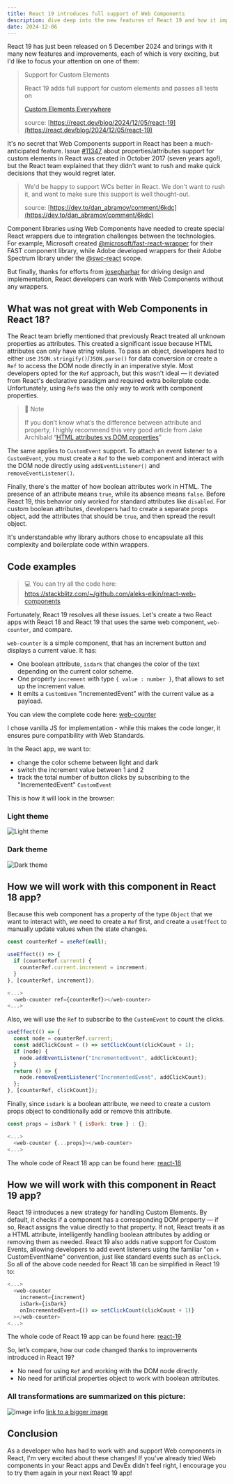 ```yaml
---
title: React 19 introduces full support of Web Components
description: dive deep into the new features of React 19 and how it improves the integration with Web Components.
date: 2024-12-06
---
```


React 19 has just been released on 5 December 2024 and brings with it many new features and improvements, each of which is very exciting, but I'd like to focus your attention on one of them:

> Support for Custom Elements
>
> React 19 adds full support for custom elements and passes all tests on
>
> [Custom Elements Everywhere](https://custom-elements-everywhere.com/)
>
> source: [https://react.dev/blog/2024/12/05/react-19](https://react.dev/blog/2024/12/05/react-19)

It's no secret that Web Components support in React has been a much-anticipated feature. Issue [#11347](https://github.com/facebook/react/issues/11347) about properties/attributes support for custom elements in React was created in October 2017 (seven years ago!), but the React team explained that they didn't want to rush and make quick decisions that they would regret later.

> We'd be happy to support WCs better in React. We don't want to rush it, and want to make sure this support is well thought-out.
>
> source: [https://dev.to/dan_abramov/comment/6kdc](https://dev.to/dan_abramov/comment/6kdc)

Component libraries using Web Components have needed to create special React wrappers due to integration challenges between the technologies. For example, Microsoft created [@microsoft/fast-react-wrapper](https://www.npmjs.com/package/@microsoft/fast-react-wrapper) for their FAST component library, while Adobe developed wrappers for their Adobe Spectrum library under the [@swc-react](https://opensource.adobe.com/spectrum-web-components/using-swc-react/) scope.

But finally, thanks for efforts from [josepharhar](https://github.com/josepharhar) for driving design and implementation, React developers can work with Web Components without any wrappers.

## What was not great with Web Components in React 18?

The React team briefly mentioned that previously React treated all unknown properties as attributes. This created a significant issue because HTML attributes can only have string values. To pass an object, developers had to either use `JSON.stringify()`/`JSON.parse()` for data conversion or create a `Ref` to access the DOM node directly in an imperative style. Most developers opted for the `Ref` approach, but this wasn't ideal — it deviated from React's declarative paradigm and required extra boilerplate code. Unfortunately, using `Ref`s was the only way to work with component properties.

> 📜 Note
>
> If you don’t know what’s the difference between attribute and property, I highly recommend this very good article from Jake Archibald “[HTML attributes vs DOM properties](https://jakearchibald.com/2024/attributes-vs-properties/)”

The same applies to `CustomEvent` support. To attach an event listener to a `CustomEvent`, you must create a `Ref` to the web component and interact with the DOM node directly using `addEventListener()` and `removeEventListener()`.

Finally, there's the matter of how boolean attributes work in HTML. The presence of an attribute means `true`, while its absence means `false`. Before React 19, this behavior only worked for standard attributes like `disabled`. For custom boolean attributes, developers had to create a separate props object, add the attributes that should be `true`, and then spread the result object.

It's understandable why library authors chose to encapsulate all this complexity and boilerplate code within wrappers.

## Code examples

> 💻
> You can try all the code here: https://stackblitz.com/~/github.com/aleks-elkin/react-web-components

Fortunately, React 19 resolves all these issues. Let's create a two React apps with React 18 and React 19 that uses the same web component, `web-counter`, and compare.

`web-counter` is a simple component, that has an increment button and displays a current value. It has:

- One boolean attribute, `isdark` that changes the color of the text depending on the current color scheme.
- One property `increment` with type `{ value : number }`, that allows to set up the increment value.
- It emits a `CustomEven` “IncrementedEvent” with the current value as a payload.

You can view the complete code here: [web-counter](https://github.com/aleks-elkin/react-web-components/blob/main/packages/web-components/web-counter.js)

I chose vanilla JS for implementation - while this makes the code longer, it ensures pure compatibility with Web Standards.

In the React app, we want to:

- change the color scheme between light and dark
- switch the increment value between 1 and 2
- track the total number of button clicks by subscribing to the "IncrementedEvent" `CustomEvent`

This is how it will look in the browser:

### Light theme

![Light theme](../assets/light.png)

### Dark theme

![Dark theme](../assets/dark.png)

## How we will work with this component in React 18 app?

Because this web component has a property of the type `Object` that we want to interact with, we need to create a `Ref` first, and create a `useEffect` to manually update values when the state changes.

```javascript
const counterRef = useRef(null);

useEffect(() => {
  if (counterRef.current) {
    counterRef.current.increment = increment;
  }
}, [counterRef, increment]);

<...>
  <web-counter ref={counterRef}></web-counter>
<...>
```

Also, we will use the `Ref` to subscribe to the `CustomEvent` to count the clicks.

```javascript
useEffect(() => {
  const node = counterRef.current;
  const addClickCount = () => setClickCount(clickCount + 1);
  if (node) {
    node.addEventListener("IncrementedEvent", addClickCount);
  }
  return () => {
    node.removeEventListener("IncrementedEvent", addClickCount);
  };
}, [counterRef, clickCount]);
```

Finally, since `isdark` is a boolean attribute, we need to create a custom props object to conditionally add or remove this attribute.

```javascript
const props = isDark ? { isDark: true } : {};

<...>
  <web-counter {...props}></web-counter>
<...>
```

The whole code of React 18 app can be found here: [react-18](https://github.com/aleks-elkin/react-web-components/tree/main/packages/react-18)

## How we will work with this component in React 19 app?

React 19 introduces a new strategy for handling Custom Elements. By default, it checks if a component has a corresponding DOM property — if so, React assigns the value directly to that property. If not, React treats it as a HTML attribute, intelligently handling boolean attributes by adding or removing them as needed. React 19 also adds native support for Custom Events, allowing developers to add event listeners using the familiar "on + CustomEventName" convention, just like standard events such as `onClick`. So all of the above code needed for React 18 can be simplified in React 19 to:

```javascript
<...>
  <web-counter
    increment={increment}
    isDark={isDark}
    onIncrementedEvent={() => setClickCount(clickCount + 1)}
  ></web-counter>
<...>
```

The whole code of React 19 app can be found here: [react-19](https://github.com/aleks-elkin/react-web-components/tree/main/packages/react-19)

So, let’s compare, how our code changed thanks to improvements introduced in React 19?

- No need for using `Ref` and working with the DOM node directly.
- No need for artificial properties object to work with boolean attributes.

### All transformations are summarized on this picture:

![image info](/static/comparison.png)
[link to a bigger image](/static/comparison.png)

## Conclusion

As a developer who has had to work with and support Web components in React, I'm very excited about these changes! If you've already tried Web components in your React apps and DevEx didn't feel right, I encourage you to try them again in your next React 19 app!
